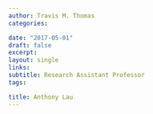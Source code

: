 ```yaml
---
author: Travis M. Thomas
categories:

date: "2017-05-01"
draft: false
excerpt: 
layout: single
links:
subtitle: Research Assistant Professor
tags:

title: Anthony Lau
---
```


